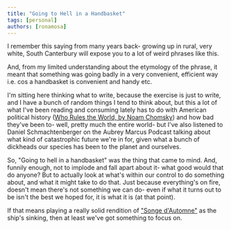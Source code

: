 ```yaml
---
title: "Going to Hell in a Handbasket"
tags: [personal]
authors: [ronamosa]
---
```


I remember this saying from many years back- growing up in rural, very white, South Canterbury will expose you to a lot of weird phrases like this.

And, from my limited understanding about the etymology of the phrase, it meant that something was going badly in a very convenient, efficient way i.e. cos a handbasket is convenient and handy etc.

I'm sitting here thinking what to write, because the exercise is just to write, and I have a bunch of random things I tend to think about, but this a lot of what I've been reading and consuming lately has to do with American political history ([Who Rules the World, by Noam Chomsky](https://www.goodreads.com/book/show/28514478-who-rules-the-world)) and how bad they've been to- well, pretty much the entire world- but I've also listened to Daniel Schmachtenberger on the Aubrey Marcus Podcast talking about what kind of catastrophic future we're in for, given what a bunch of dickheads our species has been to the planet and ourselves.

So, "Going to hell in a handbasket" was the thing that came to mind. And, funnily enough, not to implode and fall apart about it- what good would that do anyone? But to actually look at what's within our control to do something about, and what it might take to do that. Just because everything's on fire, doesn't mean there's not something we can do- even if what it turns out to be isn't the best we hoped for, it is what it is (at that point).

If that means playing a really solid rendition of ["Songe d'Automne"](https://www.woot.com/blog/post/the-debunker-did-the-band-play-nearer-my-god-to-thee-as-the-titanic-sank) as the ship's sinking, then at least we've got something to focus on.
